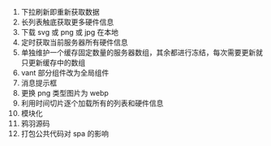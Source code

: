 1. 下拉刷新即重新获取数据
2. 长列表触底获取更多硬件信息
3. 下载 svg 或 png 或 jpg 在本地
4. 定时获取当前服务器所有硬件信息
5. 单独维护一个缓存固定数量的服务器数组，其余都进行冻结，每次需要更新就只更新缓存中的数组
6. vant 部分组件改为全局组件
7. 消息提示框
8. 更换 png 类型图片为 webp
9. 利用时间切片逐个加载所有的列表和硬件信息
10. 模块化
11. 鸦羽源码
12. 打包公共代码对 spa 的影响
